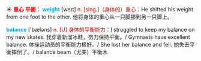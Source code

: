 ☀ <font color="red">**重心 平衡：**</font>
<font color="sky blue">**weight**</font> [weɪt] 
<font color="#c00000">n. [sing.]（身体的）重心：</font>He shifted his weight from one foot to the other. 他将身体的重心从一只脚挪到另一只脚上。

<font color="sky blue">**balance**</font> ['bæləns] 
<font color="#c00000">n. [U] 身体的平衡能力：</font>I struggled to keep my balance on my new skates. 我穿着新溜冰鞋，努力保持平衡。/ Gymnasts have excellent balance. 体操运动员的平衡能力极好。/ She lost her balance and fell. 她失去平衡摔倒了。/ balance beam（尤美）平衡木

